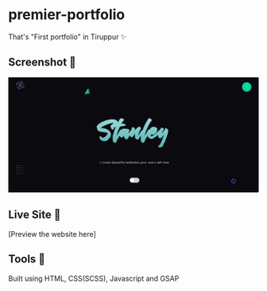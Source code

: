 # premier-portfolio

That's "First portfolio" in Tiruppur ✨

## Screenshot 📸

![Stanley portfolio screenshot](./assets/img/pro.jpg)

## Live Site 🚀

[Preview the website here]

## Tools 🔨

Built using HTML, CSS(SCSS), Javascript and GSAP
